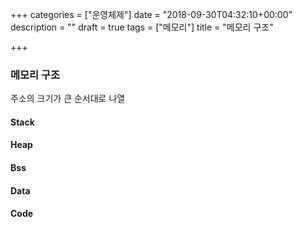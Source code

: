 +++
categories = ["운영체제"]
date = "2018-09-30T04:32:10+00:00"
description = ""
draft = true
tags = ["메모리"]
title = "메모리 구조"

+++
### 메모리 구조

주소의 크기가 큰 순서대로 나열

#### Stack

#### Heap

#### Bss

#### Data

#### Code
